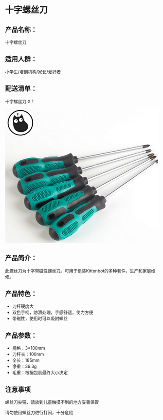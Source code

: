 # 十字螺丝刀   

## 产品名称：   

十字螺丝刀   

## 适用人群：   

小学生/培训机构/家长/爱好者  
 
## 配送清单：   
十字螺丝刀 X 1   

![](./chicun/十字螺丝刀.png)   

## 产品简介：   
此螺丝刀为十字带磁性螺丝刀。可用于组装Kittenbot的多种套件，生产和家庭维修。   

## 产品特色：   

- 刀杆硬度大   
- 双色手柄，防滑处理，手感舒适，使力方便   
- 带磁性，使用时可以吸附螺丝    

## 产品参数：   

- 规格：3*100mm   
- 刀杆长：100mm   
- 全长：185mm   
- 净重：39.3g   
- 毛重：根据包裹最终大小决定   


## 注意事项   

螺丝刀尖锐，请放到儿童触摸不到的地方妥善保管   

请勿使用螺丝刀进行打闹，十分危险   

